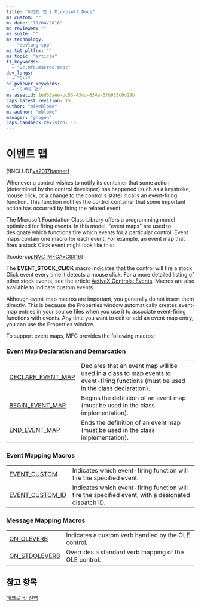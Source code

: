 ```yaml
---
title: "이벤트 맵 | Microsoft Docs"
ms.custom: ""
ms.date: "11/04/2016"
ms.reviewer: ""
ms.suite: ""
ms.technology: 
  - "devlang-cpp"
ms.tgt_pltfrm: ""
ms.topic: "article"
f1_keywords: 
  - "vc.mfc.macros.maps"
dev_langs: 
  - "C++"
helpviewer_keywords: 
  - "이벤트 맵"
ms.assetid: 1ed53aee-bc53-43cd-834a-6fb935c0d29b
caps.latest.revision: 15
author: "mikeblome"
ms.author: "mblome"
manager: "ghogen"
caps.handback.revision: 16
---
```

# 이벤트 맵
[!INCLUDE[vs2017banner](../../assembler/inline/includes/vs2017banner.md)]

Whenever a control wishes to notify its container that some action \(determined by the control developer\) has happened \(such as a keystroke, mouse click, or a change to the control's state\) it calls an event\-firing function.  This function notifies the control container that some important action has occurred by firing the related event.  
  
 The Microsoft Foundation Class Library offers a programming model optimized for firing events.  In this model, "event maps" are used to designate which functions fire which events for a particular control.  Event maps contain one macro for each event.  For example, an event map that fires a stock Click event might look like this:  
  
 [!code-cpp[NVC_MFCAxCtl#16](../../mfc/reference/codesnippet/CPP/event-maps_1.cpp)]  
  
 The **EVENT\_STOCK\_CLICK** macro indicates that the control will fire a stock Click event every time it detects a mouse click.  For a more detailed listing of other stock events, see the article [ActiveX Controls: Events](../../mfc/mfc-activex-controls-events.md).  Macros are also available to indicate custom events.  
  
 Although event\-map macros are important, you generally do not insert them directly.  This is because the Properties window automatically creates event\-map entries in your source files when you use it to associate event\-firing functions with events.  Any time you want to edit or add an event\-map entry, you can use the Properties window.  
  
 To support event maps, MFC provides the following macros:  
  
### Event Map Declaration and Demarcation  
  
|||  
|-|-|  
|[DECLARE\_EVENT\_MAP](../Topic/DECLARE_EVENT_MAP.md)|Declares that an event map will be used in a class to map events to event\-firing functions \(must be used in the class declaration\).|  
|[BEGIN\_EVENT\_MAP](../Topic/BEGIN_EVENT_MAP.md)|Begins the definition of an event map \(must be used in the class implementation\).|  
|[END\_EVENT\_MAP](../Topic/END_EVENT_MAP.md)|Ends the definition of an event map \(must be used in the class implementation\).|  
  
### Event Mapping Macros  
  
|||  
|-|-|  
|[EVENT\_CUSTOM](../Topic/EVENT_CUSTOM.md)|Indicates which event\-firing function will fire the specified event.|  
|[EVENT\_CUSTOM\_ID](../Topic/EVENT_CUSTOM_ID.md)|Indicates which event\-firing function will fire the specified event, with a designated dispatch ID.|  
  
### Message Mapping Macros  
  
|||  
|-|-|  
|[ON\_OLEVERB](../Topic/ON_OLEVERB.md)|Indicates a custom verb handled by the OLE control.|  
|[ON\_STDOLEVERB](../Topic/ON_STDOLEVERB.md)|Overrides a standard verb mapping of the OLE control.|  
  
## 참고 항목  
 [매크로 및 전역](../../mfc/reference/mfc-macros-and-globals.md)